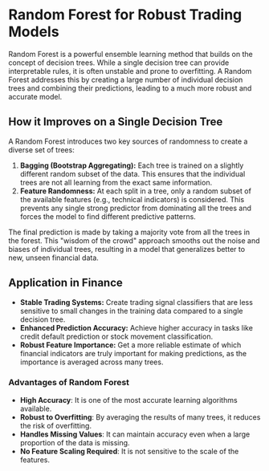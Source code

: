 # Random Forest for Robust Trading Models

Random Forest is a powerful ensemble learning method that builds on the concept of decision trees. While a single decision tree can provide interpretable rules, it is often unstable and prone to overfitting. A Random Forest addresses this by creating a large number of individual decision trees and combining their predictions, leading to a much more robust and accurate model.

## How it Improves on a Single Decision Tree

A Random Forest introduces two key sources of randomness to create a diverse set of trees:

1.  **Bagging (Bootstrap Aggregating):** Each tree is trained on a slightly different random subset of the data. This ensures that the individual trees are not all learning from the exact same information.
2.  **Feature Randomness:** At each split in a tree, only a random subset of the available features (e.g., technical indicators) is considered. This prevents any single strong predictor from dominating all the trees and forces the model to find different predictive patterns.

The final prediction is made by taking a majority vote from all the trees in the forest. This "wisdom of the crowd" approach smooths out the noise and biases of individual trees, resulting in a model that generalizes better to new, unseen financial data.

## Application in Finance

-   **Stable Trading Systems:** Create trading signal classifiers that are less sensitive to small changes in the training data compared to a single decision tree.
-   **Enhanced Prediction Accuracy:** Achieve higher accuracy in tasks like credit default prediction or stock movement classification.
-   **Robust Feature Importance:** Get a more reliable estimate of which financial indicators are truly important for making predictions, as the importance is averaged across many trees.

### Advantages of Random Forest

-   **High Accuracy**: It is one of the most accurate learning algorithms available.
-   **Robust to Overfitting**: By averaging the results of many trees, it reduces the risk of overfitting.
-   **Handles Missing Values**: It can maintain accuracy even when a large proportion of the data is missing.
-   **No Feature Scaling Required**: It is not sensitive to the scale of the features.
